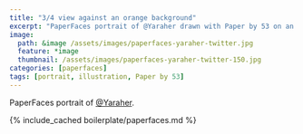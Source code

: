 ```yaml
---
title: "3/4 view against an orange background"
excerpt: "PaperFaces portrait of @Yaraher drawn with Paper by 53 on an iPad."
image: 
  path: &image /assets/images/paperfaces-yaraher-twitter.jpg 
  feature: *image
  thumbnail: /assets/images/paperfaces-yaraher-twitter-150.jpg
categories: [paperfaces]
tags: [portrait, illustration, Paper by 53]
---
```


PaperFaces portrait of [@Yaraher](https://twitter.com/Yaraher).

{% include_cached boilerplate/paperfaces.md %}
